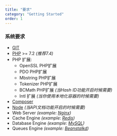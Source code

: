 ```yaml
---
title: "要求"
category: "Getting Started"
order: 1
---
```


### 系统要求

* [GIT](https://git-scm.com/downloads)
* [PHP](php.net) >= 7.2 *(推荐7.4)*
* PHP 扩展:
   * OpenSSL PHP扩展
   * PDO PHP扩展
   * Mbstring PHP扩展
   * Tokenizer PHP扩展
   * BCMath PHP扩展 *(当Hash ID功能开启时候需要)*
   * Intl 扩展 *(当你使用本地化容器的时候需要)*
* [Composer](https://getcomposer.org/download/)
* [Node](https://nodejs.org/en/) *(当API文档功能开启的时候需要)*
* Web Server *(example: [Nginx](https://www.nginx.com/))*
* Cache Engine *(example: [Redis](http://redis.io))*
* Database Engine *(example: [MySQL](https://www.mysql.com/))*
* Queues Engine *(example: [Beanstalkd](https://beanstalkd.github.io/))*
